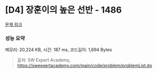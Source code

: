 # [D4] 장훈이의 높은 선반 - 1486 

[문제 링크](https://swexpertacademy.com/main/code/problem/problemDetail.do?contestProbId=AV2b7Yf6ABcBBASw) 

### 성능 요약

메모리: 20,224 KB, 시간: 187 ms, 코드길이: 1,694 Bytes



> 출처: SW Expert Academy, https://swexpertacademy.com/main/code/problem/problemList.do